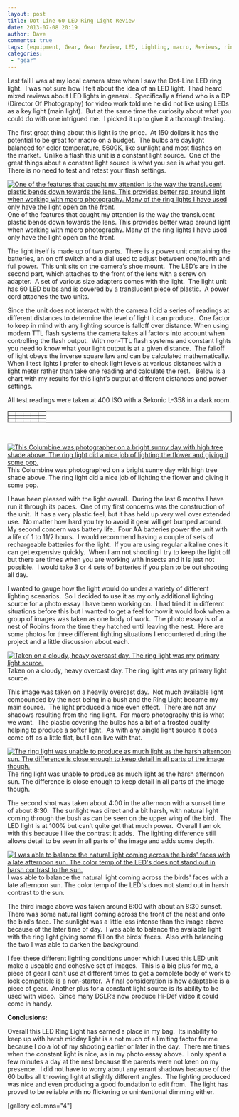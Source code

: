 ```yaml
---
layout: post
title: Dot-Line 60 LED Ring Light Review
date: 2013-07-08 20:19
author: Dave
comments: true
tags: [equipment, Gear, Gear Review, LED, Lighting, macro, Reviews, ring light]
categories:
 - "gear"
---
```

Last fall I was at my local camera store when I saw the Dot-Line LED ring light.  I was not sure how I felt about the idea of an LED light.  I had heard mixed reviews about LED lights in general.  Specifically a friend who is a DP (Director Of Photography) for video work told me he did not like using LEDs as a key light (main light).  But at the same time the curiosity about what you could do with one intrigued me.  I picked it up to give it a thorough testing.

The first great thing about this light is the price.  At 150 dollars it has the potential to be great for macro on a budget.  The bulbs are daylight balanced for color temperature, 5600K, like sunlight and most flashes on the market.  Unlike a flash this unit is a constant light source.  One of the great things about a constant light source is what you see is what you get.  There is no need to test and retest your flash settings.

<p class="post-image"><a href="http://thecloseupproject.com/wp-content/uploads/2013/07/6e80e88a110c6d1bebf337d864e728be.image_.603x550.jpg"><img class="size-full wp-image-580" alt="One of the features that caught my attention is the way the translucent plastic bends down towards the lens.  This provides better rap around light when working with macro photography.  Many of the ring lights I have used only have the light open on the front." src="http://thecloseupproject.com/wp-content/uploads/2013/07/6e80e88a110c6d1bebf337d864e728be.image_.603x550.jpg" /></a> One of the features that caught my attention is the way the translucent plastic bends down towards the lens. This provides better wrap around light when working with macro photography. Many of the ring lights I have used only have the light open on the front.</p>

The light itself is made up of two parts.  There is a power unit containing the batteries, an on off switch and a dial used to adjust between one/fourth and full power.  This unit sits on the camera’s shoe mount.  The LED’s are in the second part, which attaches to the front of the lens with a screw on adapter.  A set of various size adapters comes with the light.  The light unit has 60 LED bulbs and is covered by a translucent piece of plastic.  A power cord attaches the two units.

Since the unit does not interact with the camera I did a series of readings at different distances to determine the level of light it can produce.  One factor to keep in mind with any lighting source is falloff over distance. When using modern TTL flash systems the camera takes all factors into account when controlling the flash output.  With non-TTL flash systems and constant lights you need to know what your light output is at a given distance.  The falloff of light obeys the inverse square law and can be calculated mathematically.  When I test lights I prefer to check light levels at various distances with a light meter rather than take one reading and calculate the rest.   Below is a chart with my results for this light’s output at different distances and power settings.
<div>

All test readings were taken at 400 ISO with a Sekonic L-358 in a dark room.

</div>
<table border="1" cellspacing="0" cellpadding="0">
<tbody>
<tr>
<td valign="top" /td>
<th valign="top" /th>
<th valign="top" /th>
<th valign="top" /th>
<th valign="top" /th>
</tr>
<tr>
<td valign="top" /td>
<td valign="top" /125 at F/8</td>
<td valign="top" /60 at F/8</td>
<td valign="top" /30 at F/8</td>
<td valign="top" /20 at F/8</td>
</tr>
<tr>
<td valign="top" /td>
<td valign="top" /6 at F/8</td>
<td valign="top" /4 at F/8</td>
<td valign="top" /8 at F/8</td>
<td valign="top" /8</td>
</tr>
</tbody>
</table>
&nbsp;

<p class="post-image"><a href="http://thecloseupproject.com/wp-content/uploads/2013/07/SV05272013019.jpg"><img class="size-full wp-image-579" alt="This Columbine was photographer on a bright sunny day with high tree shade above.  The ring light did a nice job of lighting the flower and giving it some pop. " src="http://thecloseupproject.com/wp-content/uploads/2013/07/SV05272013019.jpg" /></a> This Columbine was photographed on a bright sunny day with high tree shade above. The ring light did a nice job of lighting the flower and giving it some pop.</p>

I have been pleased with the light overall.  During the last 6 months I have run it through its paces.  One of my first concerns was the construction of the unit.  It has a very plastic feel, but it has held up very well over extended use.  No matter how hard you try to avoid it gear will get bumped around.  My second concern was battery life.  Four AA batteries power the unit with a life of 1 to 11/2 hours.  I would recommend having a couple of sets of rechargeable batteries for the light.  If you are using regular alkaline ones it can get expensive quickly.  When I am not shooting I try to keep the light off but there are times when you are working with insects and it is just not possible.  I would take 3 or 4 sets of batteries if you plan to be out shooting all day.

I wanted to gauge how the light would do under a variety of different lighting scenarios.  So I decided to use it as my only additional lighting source for a photo essay I have been working on.  I had tried it in different situations before this but I wanted to get a feel for how it would look when a group of images was taken as one body of work.  The photo essay is of a nest of Robins from the time they hatched until leaving the nest.  Here are some photos for three different lighting situations I encountered during the project and a little discussion about each.

<p class="post-image"><a href="http://thecloseupproject.com/wp-content/uploads/2013/07/IMG_3342.jpg"><img class="size-full wp-image-576" alt="Taken on a cloudy, heavy overcast day.  The ring light was my primary light source. " src="http://thecloseupproject.com/wp-content/uploads/2013/07/IMG_3342.jpg" /></a> Taken on a cloudy, heavy overcast day. The ring light was my primary light source.</p>

This image was taken on a heavily overcast day.  Not much available light compounded by the nest being in a bush and the Ring Light became my main source.  The light produced a nice even effect.  There are not any shadows resulting from the ring light.  For macro photography this is what we want.  The plastic covering the bulbs has a bit of a frosted quality helping to produce a softer light.  As with any single light source it does come off as a little flat, but I can live with that.

<p class="post-image"><a href="http://thecloseupproject.com/wp-content/uploads/2013/07/IMG_4038.jpg"><img class="size-full wp-image-577" alt="The ring light was unable to produce as much light as the harsh afternoon sun.  The difference is close enough to keep detail in all parts of the image though. " src="http://thecloseupproject.com/wp-content/uploads/2013/07/IMG_4038.jpg" /></a> The ring light was unable to produce as much light as the harsh afternoon sun. The difference is close enough to keep detail in all parts of the image though.</p>

The second shot was taken about 4:00 in the afternoon with a sunset time of about 8:30.  The sunlight was direct and a bit harsh, with natural light coming through the bush as can be seen on the upper wing of the bird.  The LED light is at 100% but can’t quite get that much power.  Overall I am ok with this because I like the contrast it adds.  The lighting difference still allows detail to be seen in all parts of the image and adds some depth.

<p class="post-image"><a href="http://thecloseupproject.com/wp-content/uploads/2013/07/IMG_4321.jpg"><img class="size-full wp-image-578" alt="I was able to balance the natural light coming across the birds' faces with a late afternoon sun.  The color temp of the LED's does not stand out in harsh contrast to the sun." src="http://thecloseupproject.com/wp-content/uploads/2013/07/IMG_4321.jpg" /></a> I was able to balance the natural light coming across the birds' faces with a late afternoon sun. The color temp of the LED's does not stand out in harsh contrast to the sun.</p>

The third image above was taken around 6:00 with about an 8:30 sunset.  There was some natural light coming across the front of the nest and onto the bird’s face. The sunlight was a little less intense than the image above because of the later time of day.  I was able to balance the available light with the ring light giving some fill on the birds’ faces.  Also with balancing the two I was able to darken the background.

I feel these different lighting conditions under which I used this LED unit make a useable and cohesive set of images.  This is a big plus for me, a piece of gear I can’t use at different times to get a complete body of work to look compatible is a non-starter.  A final consideration is how adaptable is a piece of gear.  Another plus for a constant light source is its ability to be used with video.  Since many DSLR’s now produce Hi-Def video it could come in handy.

<strong>Conclusions:</strong>

Overall this LED Ring Light has earned a place in my bag.  Its inability to keep up with harsh midday light is a not much of a limiting factor for me because I do a lot of my shooting earlier or later in the day.  There are times when the constant light is nice, as in my photo essay above.  I only spent a few minutes a day at the nest because the parents were not keen on my presence.  I did not have to worry about any errant shadows because of the 60 bulbs all throwing light at slightly different angles.  The lighting produced was nice and even producing a good foundation to edit from.  The light has proved to be reliable with no flickering or unintentional dimming either.

[gallery columns="4"]
